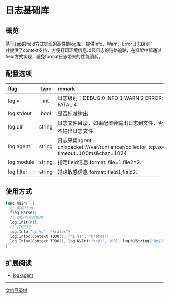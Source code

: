 # 日志基础库

## 概览
基于[zap](https://github.com/uber-go/zap)的field方式实现的高性能log库，提供Info、Warn、Error日志级别；  
并提供了context支持，方便打印环境信息以及日志的链路追踪，在框架中都通过field方式实现，避免format日志带来的性能消耗。

## 配置选项

| flag   |      type      |  remark |
|:----------|:-------------:|:------|
| log.v |  int | 日志级别：DEBUG:0 INFO:1 WARN:2 ERROR:3 FATAL:4 |
| log.stdout | bool | 是否标准输出|
| log.dir | string | 日志文件目录，如果配置会输出日志到文件，否则不输出日志文件 |
| log.agent | string | 日志采集agent：unixpacket:///var/run/lancer/collector_tcp.sock?timeout=100ms&chan=1024 |
| log.module | string | 指定field信息 format: file=1,file2=2. |
| log.filter | string | 过虑敏感信息 format: field1,field2. |

## 使用方式
```go
func main() {
  // 解析flag
  flag.Parse()
  // 初始化日志模块
  log.Init(nil)
  // 打印日志
  log.Info("hi:%s", "kratos")
  log.Infoc(Context.TODO(), "hi:%s", "kratos")
  log.Infov(Context.TODO(), log.KVInt("key1", 100), log.KVString("key2", "test value")
}
```

## 扩展阅读
* [log-agent](log-agent.md)

-------------

[文档目录树](summary.md)
